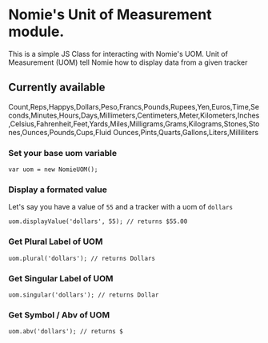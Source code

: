 # Nomie's Unit of Measurement module.

This is a simple JS Class for interacting with Nomie's UOM. Unit of Measurement (UOM) tell Nomie how to display data from a given tracker

## Currently available

Count,Reps,Happys,Dollars,Peso,Francs,Pounds,Rupees,Yen,Euros,Time,Seconds,Minutes,Hours,Days,Millimeters,Centimeters,Meter,Kilometers,Inches,Celsius,Fahrenheit,Feet,Yards,Miles,Milligrams,Grams,Kilograms,Stones,Stones,Ounces,Pounds,Cups,Fluid Ounces,Pints,Quarts,Gallons,Liters,Milliliters


### Set your base uom variable
```
var uom = new NomieUOM();
```

### Display a formated value 

Let's say you have a value of ``55`` and a tracker with a uom of ``dollars``
```
uom.displayValue('dollars', 55); // returns $55.00
```
### Get Plural Label of UOM
```
uom.plural('dollars'); // returns Dollars
```

### Get Singular Label of UOM
```
uom.singular('dollars'); // returns Dollar
```

### Get Symbol / Abv of UOM
```
uom.abv('dollars'); // returns $
```
